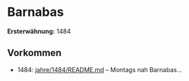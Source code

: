 # Barnabas

**Ersterwähnung:** 1484

## Vorkommen
- 1484: [jahre/1484/README.md](../jahre/1484/README.md) – Montags nah Barnabas...

